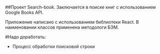 ##Проект Search-book.
Заключается в поиске книг с использованием Google Books API.

Приложение написано с использованием библиотеки React.
В наименовании классов применена методологи БЭМ.

#Надо доработать:
- Процесс обработки поисковой строки 